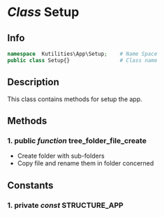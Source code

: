 # ***Class*** **Setup**

## Info

```php
namespace  Kutilities\App\Setup;    # Name Space
public class Setup{}                # Class name
```

## Description
This class contains methods for setup the app.

## Methods

### 1. public ***function*** **tree_folder_file_create**
- Create folder with sub-folders
- Copy file and rename them in folder concerned

## Constants

### 1. private ***const*** **STRUCTURE_APP**